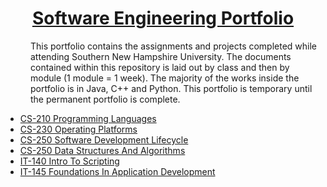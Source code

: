 <h1 align="center"><u>Software Engineering Portfolio</u></h1>

<d1>
    <dd>This portfolio contains the assignments and projects completed while attending Southern New Hampshire University.  The documents contained within this repository is laid out by class and then by module (1 module = 1 week).  The majority of the works inside the portfolio is in Java, C++ and Python.  This portfolio is temporary until the permanent portfolio is complete.  </dd>
</d1>

* [CS-210 Programming Languages](https://github.com/razzledazzle061980/Software-Engineering-Portfolio/tree/master/CS-210%20Programming%20Languages)
* [CS-230 Operating Platforms](https://github.com/razzledazzle061980/Software-Engineering-Portfolio/tree/master/CS-230%20Operating%20Platforms)
* [CS-250 Software Development Lifecycle](https://github.com/razzledazzle061980/Software-Engineering-Portfolio/tree/master/CS-250%20Software%20Development%20Lifecycle)
* [CS-250 Data Structures And Algorithms](https://github.com/razzledazzle061980/Software-Engineering-Portfolio/tree/master/CS-260%20Data%20Structures%20and%20Algorithms)
* [IT-140 Intro To Scripting](https://github.com/razzledazzle061980/Software-Engineering-Portfolio/tree/master/IT-140%20Intro%20To%20Scripting)
* [IT-145 Foundations In Application Development](https://github.com/razzledazzle061980/Software-Engineering-Portfolio/tree/master/IT-145%20Found%20In%20App%20Development)

